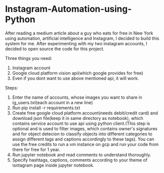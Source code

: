 # Instagram-Automation-using-Python
After reading a medium article about a guy who eats for free in New York using automation, artificial intelligence and Instagram, I decided to build this system for me.
After experimenting with my two instagram accounts, I decided to open source the code for this project.

Three things you need:
1. Instagram account
2. Google cloud platform vision api(which google provides for free)
3. Even if you dont want to use above mentioned api, it will work.

Steps:
1. Enter the name of accounts, whose images you want to share in ig_users.txt(each account in a new line)
2. Run pip install -r requirements.txt
3. Create free google cloud platform account(needs debit/credit card) and download json file(keep it in same directory as notebook), which contains service account to use api using python client.(This step is optional and is used to filter images, which contains owner's signatures and for object detecion to classify objects into different categories to assign different tags and captions accordingly to these tags). You can use the free credits to run a vm instance on gcp and run your code from there for free for 1 year.
4. Run jupyter notebook and read comments to understand thoroughly.
5. Specify hashtags, captions, comments according to your theme of isntagram page inside jupyter notebook.
